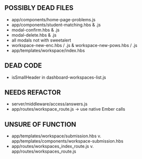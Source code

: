 ## POSSIBLY DEAD FILES
- app/components/home-page-problems.js
- app/components/student-matching.hbs & .js
- modal-confirm.hbs & .js
- modal-delete.hbs & .js
- all modals not with sweetalert
- workspace-new-enc.hbs / .js & workspace-new-pows.hbs / .js
- app/templates/workspace/index.hbs

## DEAD CODE
- isSmallHeader in dashboard-workspaces-list.js

## NEEDS REFACTOR
- server/middleware/access/answers.js
- app/routes/workspace_route.js -> use native Ember calls

## UNSURE OF FUNCTION
- app/templates/workspace/submission.hbs v. app/templates/components/workspace-submission.hbs
- app/routes/workspaces_index_route.js v. app/routes/workspaces_route.js